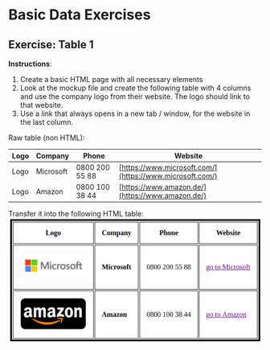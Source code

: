 # Basic Data Exercises

## Exercise: Table 1

**Instructions**:

1. Create a basic HTML page with all necessary elements
2. Look at the mockup file and create the following table with 4 columns and use the company logo from their website. The logo should link to that website.
3. Use a link that always opens in a new tab / window, for the website in the last column.


Raw table (non HTML):

| Logo | Company   | Phone          | Website                                                  |
| ---- | --------- | -------------- | -------------------------------------------------------- |
| Logo | Microsoft | 0800 200 55 88 | [https://www.microsoft.com/](https://www.microsoft.com/) |
| Logo | Amazon    | 0800 100 38 44 | [https://www.amazon.de/](https://www.amazon.de/)         |

Transfer it into the following HTML table:
![Result](mockup.png)